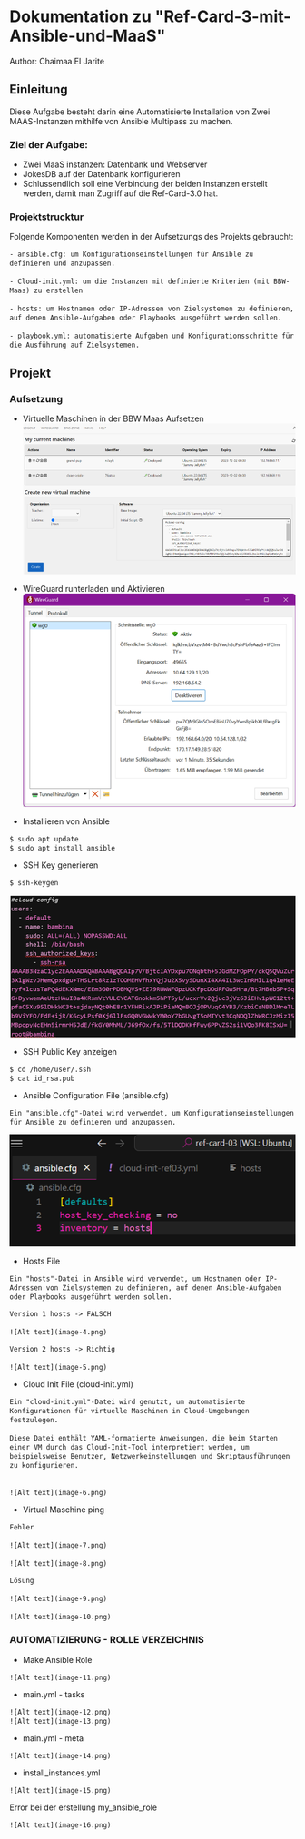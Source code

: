 # Dokumentation zu "Ref-Card-3-mit-Ansible-und-MaaS"

Author: Chaimaa El Jarite

## Einleitung
Diese Aufgabe besteht darin eine Automatisierte Installation von Zwei MAAS-Instanzen mithilfe von Ansible Multipass zu machen.

### Ziel der Aufgabe:
  -  Zwei MaaS instanzen: Datenbank und Webserver
  -  JokesDB auf der Datenbank konfigurieren
  -  Schlussendlich soll eine Verbindung der beiden Instanzen erstellt werden, damit man Zugriff auf die Ref-Card-3.0 hat.

### Projektstrucktur
Folgende Komponenten werden in der Aufsetzungs des Projekts gebraucht:
```
- ansible.cfg: um Konfigurationseinstellungen für Ansible zu definieren und anzupassen.

- Cloud-init.yml: um die Instanzen mit definierte Kriterien (mit BBW-Maas) zu erstellen

- hosts: um Hostnamen oder IP-Adressen von Zielsystemen zu definieren, auf denen Ansible-Aufgaben oder Playbooks ausgeführt werden sollen.

- playbook.yml: automatisierte Aufgaben und Konfigurationsschritte für die Ausführung auf Zielsystemen.
```

## Projekt

### Aufsetzung
- Virtuelle Maschinen in der BBW Maas Aufsetzen 
![Alt text](image-1.png)

- WireGuard runterladen und Aktivieren
![Alt text](image-2.png)

- Installieren von Ansible
```
$ sudo apt update
$ sudo apt install ansible
```


- SSH Key generieren
```
$ ssh-keygen
```
![Alt text](image.png)

- SSH Public Key anzeigen
```
$ cd /home/user/.ssh
$ cat id_rsa.pub
```


- Ansible Configuration File (ansible.cfg)
```
Ein "ansible.cfg"-Datei wird verwendet, um Konfigurationseinstellungen für Ansible zu definieren und anzupassen.
```
![Alt text](image-3.png)


- Hosts File
```
Ein "hosts"-Datei in Ansible wird verwendet, um Hostnamen oder IP-Adressen von Zielsystemen zu definieren, auf denen Ansible-Aufgaben oder Playbooks ausgeführt werden sollen.
```

```
Version 1 hosts -> FALSCH

![Alt text](image-4.png)
```

```
Version 2 hosts -> Richtig

![Alt text](image-5.png)
```


- Cloud Init File (cloud-init.yml)
```
Ein "cloud-init.yml"-Datei wird genutzt, um automatisierte Konfigurationen für virtuelle Maschinen in Cloud-Umgebungen festzulegen. 

Diese Datei enthält YAML-formatierte Anweisungen, die beim Starten einer VM durch das Cloud-Init-Tool interpretiert werden, um beispielsweise Benutzer, Netzwerkeinstellungen und Skriptausführungen zu konfigurieren.


![Alt text](image-6.png)
```

- Virtual Maschine ping

```
Fehler

![Alt text](image-7.png)

![Alt text](image-8.png)
```

```
Lösung

![Alt text](image-9.png)

![Alt text](image-10.png)
```



### AUTOMATIZIERUNG - ROLLE VERZEICHNIS


- Make Ansible Role
```
![Alt text](image-11.png)
```

- main.yml - tasks
```
![Alt text](image-12.png)
![Alt text](image-13.png)
```

- main.yml - meta
```
![Alt text](image-14.png)
```


- install_instances.yml
```
![Alt text](image-15.png)
```

Error bei der erstellung my_ansible_role
```
![Alt text](image-16.png)
```
